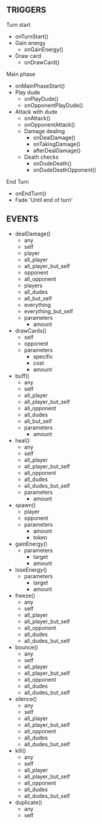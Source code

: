 TRIGGERS
---

Turn start
- onTurnStart()
- Gain energy
    - onGainEnergy()
- Draw card
    - onDrawCard()

Main phase
- onMainPhaseStart()
- Play dude
    - onPlayDude()
    - onOpponentPlayDude()
- Attack with dude
    - onAttack()
    - onOpponentAttack()
    - Damage dealing
        - onDealDamage()
        - onTakingDamage()
        - afterDealDamage()
    - Death checks
        - onDudeDeath()
        - onDudeDeathOpponent()

End Turn
- onEndTurn()
- Fade 'Until end of turn'

EVENTS
---
- dealDamage()
    - any
    - self
    - player
    - all_player
    - all_player_but_self
    - opponent
    - all_opponent
    - players
    - all_dudes
    - all_but_self
    - everything
    - everything_but_self
    - parameters
        - amount
- drawCards()
    - self
    - opponent
    - parameters
        - specific
        - cost
        - amount
- buff()
    - any
    - self
    - all_player
    - all_player_but_self
    - all_opponent
    - all_dudes
    - all_but_self
    - parameters
        - amount
- heal()
    - any
    - self
    - all_player
    - all_player_but_self
    - all_opponent
    - all_dudes
    - all_dudes_but_self
    - parameters
        - amount
- spawn()
    - player
    - opponent
    - parameters
        - amount
        - token
- gainEnergy()
    - parameters
        - target
        - amount
- loseEnergy()
    - parameters
        - target
        - amount
- freeze()
    - any
    - self
    - all_player
    - all_player_but_self
    - all_opponent
    - all_dudes
    - all_dudes_but_self
- bounce()
    - any
    - self
    - all_player
    - all_player_but_self
    - all_opponent
    - all_dudes
    - all_dudes_but_self
- silence()
    - any
    - self
    - all_player
    - all_player_but_self
    - all_opponent
    - all_dudes
    - all_dudes_but_self
- kill()
    - any
    - self
    - all_player
    - all_player_but_self
    - all_opponent
    - all_dudes
    - all_dudes_but_self
- duplicate()
    - any
    - self
